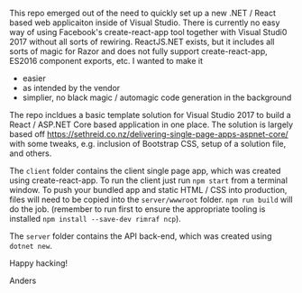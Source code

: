 This repo emerged out of the need to quickly set up a new .NET / React based web applicaiton inside of Visual Studio. There is currently no easy way of using Facebook's create-react-app tool together with Visual Studi0 2017 without all sorts of rewiring. ReactJS.NET exists, but it includes all sorts of magic for Razor and does not fully support create-react-app, ES2016 component exports, etc.  I wanted to make it

* easier
* as intended by the vendor
* simplier, no black magic / automagic code generation in the background

The repo incldues a basic template solution  for Visual Studio 2017 to build a React / ASP.NET Core based application in one place. The solution is largely based off https://sethreid.co.nz/delivering-single-page-apps-aspnet-core/ with some tweaks, e.g. inclusion of Bootstrap CSS, setup of a solution file, and others.

The ```client``` folder contains the client single page app, which was created using create-react-app. To run the client just run ```npm start``` from a terminal window. To push your bundled app and static HTML / CSS into production, files will need to be copied into the ```server/wwwroot``` folder. ```npm run build``` will do the job. 
(remember to run  first to ensure the appropriate tooling is installed ```npm install --save-dev rimraf ncp```). 

The ```server``` folder contains the API back-end, which was created using ```dotnet new```.

Happy hacking!

Anders